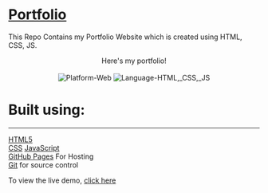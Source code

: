 # [Portfolio](https://mayur249.github.io/)

This Repo Contains my Portfolio Website which is created using HTML, CSS, JS.

<p align="center">
    Here's my portfolio!<br/><br/>
	<img src="https://img.shields.io/badge/Platform-Web-brightgreen.svg" alt="Platform-Web"/>
    	<img src="https://img.shields.io/badge/Languages-HTML,_CSS,_JS-red.svg" alt="Language-HTML,_CSS,_JS"/>

</p>

# Built using:

---

[HTML5](https://developers.google.com/web/)  
[CSS](https://www.w3.org/Style/CSS/Overview.en.html)
[JavaScript](https://www.javascript.com/)  
[GitHub Pages](https://pages.github.com/) For Hosting  
[Git](https://git-scm.com/) for source control

To view the live demo, [click here](https://mayur249.github.io/)
